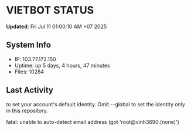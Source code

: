 # VIETBOT STATUS
**Updated**: Fri Jul 11 01:00:10 AM +07 2025

## System Info
- IP: 103.77.172.150
- Uptime: up 5 days, 4 hours, 47 minutes
- Files: 10284

## Last Activity

to set your account's default identity.
Omit --global to set the identity only in this repository.

fatal: unable to auto-detect email address (got 'root@vinh3690.(none)')
